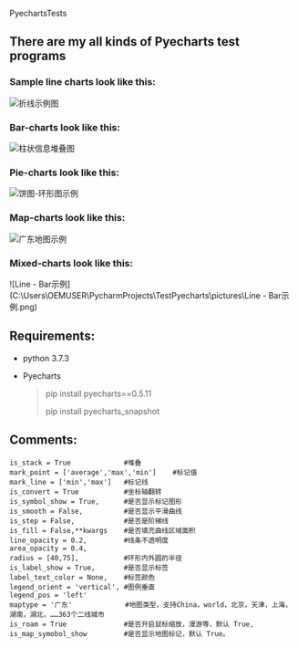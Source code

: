 PyechartsTests

## There are my all kinds of Pyecharts test programs ##

### Sample line charts look like this:

![折线示例图](C:\Users\OEMUSER\PycharmProjects\TestPyecharts\pictures\折线示例图.png)

### Bar-charts look like this: ###

![柱状信息堆叠图](C:\Users\OEMUSER\PycharmProjects\TestPyecharts\pictures\柱状信息堆叠图.png)

### Pie-charts look like this:

![饼图-环形图示例](C:\Users\OEMUSER\PycharmProjects\TestPyecharts\pictures\饼图-环形图示例.png)

### Map-charts look like this:  

![广东地图示例](C:\Users\OEMUSER\PycharmProjects\TestPyecharts\pictures\广东地图示例.png)

### Mixed-charts look like this:  

![Line - Bar示例](C:\Users\OEMUSER\PycharmProjects\TestPyecharts\pictures\Line - Bar示例.png)

## Requirements: ##

* python 3.7.3

* Pyecharts

  > pip install pyecharts==0.5.11
  >
  > pip install pyecharts_snapshot

## Comments:

```
is_stack = True             #堆叠
mark_point = ['average','max','min']    #标记值
mark_line = ['min','max']   #标记线
is_convert = True           #坐标轴翻转
is_symbol_show = True,      #是否显示标记图形
is_smooth = False,          #是否显示平滑曲线
is_step = False,            #是否是阶梯线
is_fill = False,**kwargs    #是否填充曲线区域面积
line_opacity = 0.2,         #线条不透明度
area_opacity = 0.4,
radius = [40,75],           #环形内外圆的半径
is_label_show = True,       #是否显示标签
label_text_color = None,    #标签颜色
legend_orient = 'vertical', #图例垂直
legend_pos = 'left'
maptype = '广东'             #地图类型，支持China，world，北京，天津，上海，湖南，湖北，……363个二线城市
is_roam = True              #是否开启鼠标缩放，漫游等，默认 True,
is_map_symobol_show         #是否显示地图标记，默认 True。
```